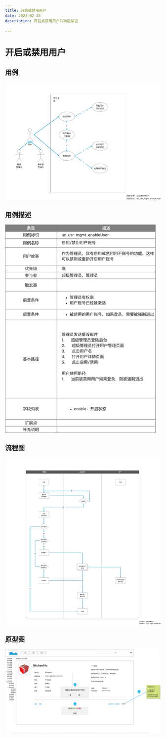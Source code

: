 ```yaml
---
title: 开启或禁用用户
date: 2023-02-20
description: 开启或禁用用户的功能描述

---
```


# 开启或禁用用户


## 用例
![](../../../images/uc_usr_mgmt_enableuser.png)

## 用例描述

![](../../../images/uc_desc_usr_mgmt_enableuser.png)

## 流程图

![](../../../images/fl_usr_mgmt_enableuser.png)

## 原型图

![](../../../images/pt_usr_mgmt_enableuser.png)